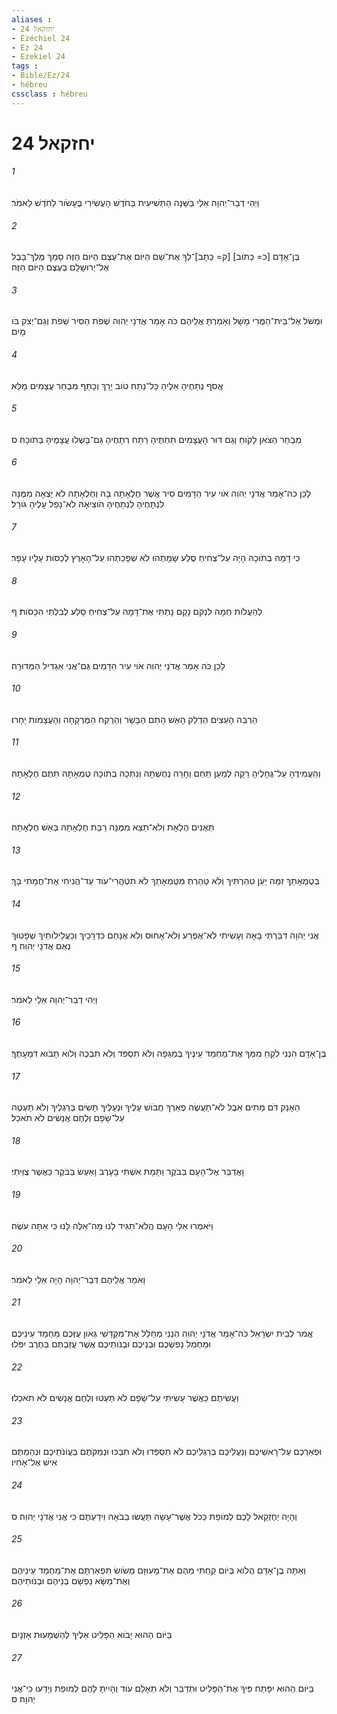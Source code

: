 ```yaml
---
aliases : 
- יחזקאל 24
- Ézéchiel 24
- Ez 24
- Ezekiel 24
tags : 
- Bible/Ez/24
- hébreu
cssclass : hébreu
---
```


# יחזקאל 24

###### 1
וַיְהִי דְבַר־יְהוָה אֵלַי בַּשָּׁנָה הַתְּשִׁיעִית בַּחֹדֶשׁ הָעֲשִׂירִי בֶּעָשֹׂור לַחֹדֶשׁ לֵאמֹר׃
###### 2
בֶּן־אָדָם [כ= כְּתֹוב] [ק= כְּתָב]־לְךָ אֶת־שֵׁם הַיֹּום אֶת־עֶצֶם הַיֹּום הַזֶּה סָמַךְ מֶלֶךְ־בָּבֶל אֶל־יְרוּשָׁלִַם בְּעֶצֶם הַיֹּום הַזֶּה׃
###### 3
וּמְשֹׁל אֶל־בֵּית־הַמֶּרִי מָשָׁל וְאָמַרְתָּ אֲלֵיהֶם כֹּה אָמַר אֲדֹנָי יְהוִה שְׁפֹת הַסִּיר שְׁפֹת וְגַם־יְצֹק בֹּו מָיִם׃
###### 4
אֱסֹף נְתָחֶיהָ אֵלֶיהָ כָּל־נֵתַח טֹוב יָרֵךְ וְכָתֵף מִבְחַר עֲצָמִים מַלֵּא׃
###### 5
מִבְחַר הַצֹּאן לָקֹוחַ וְגַם דּוּר הָעֲצָמִים תַּחְתֶּיהָ רַתַּח רְתָחֶיהָ גַּם־בָּשְׁלוּ עֲצָמֶיהָ בְּתֹוכָהּ׃ ס
###### 6
לָכֵן כֹּה־אָמַר אֲדֹנָי יְהֹוִה אֹוי עִיר הַדָּמִים סִיר אֲשֶׁר חֶלְאָתָה בָהּ וְחֶלְאָתָהּ לֹא יָצְאָה מִמֶּנָּה לִנְתָחֶיהָ לִנְתָחֶיהָ הֹוצִיאָהּ לֹא־נָפַל עָלֶיהָ גֹּורָל׃
###### 7
כִּי דָמָהּ בְּתֹוכָהּ הָיָה עַל־צְחִיחַ סֶלַע שָׂמָתְהוּ לֹא שְׁפָכַתְהוּ עַל־הָאָרֶץ לְכַסֹּות עָלָיו עָפָר׃
###### 8
לְהַעֲלֹות חֵמָה לִנְקֹם נָקָם נָתַתִּי אֶת־דָּמָהּ עַל־צְחִיחַ סָלַע לְבִלְתִּי הִכָּסֹות׃ ף
###### 9
לָכֵן כֹּה אָמַר אֲדֹנָי יְהוִה אֹוי עִיר הַדָּמִים גַּם־אֲנִי אַגְדִּיל הַמְּדוּרָה׃
###### 10
הַרְבֵּה הָעֵצִים הַדְלֵק הָאֵשׁ הָתֵם הַבָּשָׂר וְהַרְקַח הַמֶּרְקָחָה וְהָעֲצָמֹות יֵחָרוּ׃
###### 11
וְהַעֲמִידֶהָ עַל־גֶּחָלֶיהָ רֵקָה לְמַעַן תֵּחַם וְחָרָה נְחֻשְׁתָּהּ וְנִתְּכָה בְתֹוכָהּ טֻמְאָתָהּ תִּתֻּם חֶלְאָתָהּ׃
###### 12
תְּאֻנִים הֶלְאָת וְלֹא־תֵצֵא מִמֶּנָּה רַבַּת חֶלְאָתָהּ בְּאֵשׁ חֶלְאָתָהּ׃
###### 13
בְּטֻמְאָתֵךְ זִמָּה יַעַן טִהַרְתִּיךְ וְלֹא טָהַרְתְּ מִטֻּמְאָתֵךְ לֹא תִטְהֲרִי־עֹוד עַד־הֲנִיחִי אֶת־חֲמָתִי בָּךְ׃
###### 14
אֲנִי יְהוָה דִּבַּרְתִּי בָּאָה וְעָשִׂיתִי לֹא־אֶפְרַע וְלֹא־אָחוּס וְלֹא אֶנָּחֵם כִּדְרָכַיִךְ וְכַעֲלִילֹותַיִךְ שְׁפָטוּךְ נְאֻם אֲדֹנָי יְהֹוִה׃ ף
###### 15
וַיְהִי דְבַר־יְהוָה אֵלַי לֵאמֹר׃
###### 16
בֶּן־אָדָם הִנְנִי לֹקֵחַ מִמְּךָ אֶת־מַחְמַד עֵינֶיךָ בְּמַגֵּפָה וְלֹא תִסְפֹּד וְלֹא תִבְכֶּה וְלֹוא תָבֹוא דִּמְעָתֶךָ׃
###### 17
הֵאָנֵק דֹּם מֵתִים אֵבֶל לֹא־תַעֲשֶׂה פְאֵרְךָ חֲבֹושׁ עָלֶיךָ וּנְעָלֶיךָ תָּשִׂים בְּרַגְלֶיךָ וְלֹא תַעְטֶה עַל־שָׂפָם וְלֶחֶם אֲנָשִׁים לֹא תֹאכֵל׃
###### 18
וָאֲדַבֵּר אֶל־הָעָם בַּבֹּקֶר וַתָּמָת אִשְׁתִּי בָּעָרֶב וָאַעַשׂ בַּבֹּקֶר כַּאֲשֶׁר צֻוֵּיתִי׃
###### 19
וַיֹּאמְרוּ אֵלַי הָעָם הֲלֹא־תַגִּיד לָנוּ מָה־אֵלֶּה לָּנוּ כִּי אַתָּה עֹשֶׂה׃
###### 20
וָאֹמַר אֲלֵיהֶם דְּבַר־יְהוָה הָיָה אֵלַי לֵאמֹר׃
###### 21
אֱמֹר לְבֵית יִשְׂרָאֵל כֹּה־אָמַר אֲדֹנָי יְהוִה הִנְנִי מְחַלֵּל אֶת־מִקְדָּשִׁי גְּאֹון עֻזְּכֶם מַחְמַד עֵינֵיכֶם וּמַחְמַל נַפְשְׁכֶם וּבְנֵיכֶם וּבְנֹותֵיכֶם אֲשֶׁר עֲזַבְתֶּם בַּחֶרֶב יִפֹּלוּ׃
###### 22
וַעֲשִׂיתֶם כַּאֲשֶׁר עָשִׂיתִי עַל־שָׂפָם לֹא תַעְטוּ וְלֶחֶם אֲנָשִׁים לֹא תֹאכֵלוּ׃
###### 23
וּפְאֵרֵכֶם עַל־רָאשֵׁיכֶם וְנַעֲלֵיכֶם בְּרַגְלֵיכֶם לֹא תִסְפְּדוּ וְלֹא תִבְכּוּ וּנְמַקֹּתֶם בַּעֲוֹנֹתֵיכֶם וּנְהַמְתֶּם אִישׁ אֶל־אָחִיו׃
###### 24
וְהָיָה יְחֶזְקֵאל לָכֶם לְמֹופֵת כְּכֹל אֲשֶׁר־עָשָׂה תַּעֲשׂוּ בְּבֹאָהּ וִידַעְתֶּם כִּי אֲנִי אֲדֹנָי יְהוִה׃ ס
###### 25
וְאַתָּה בֶן־אָדָם הֲלֹוא בְּיֹום קַחְתִּי מֵהֶם אֶת־מָעוּזָּם מְשֹׂושׂ תִּפְאַרְתָּם אֶת־מַחְמַד עֵינֵיהֶם וְאֶת־מַשָּׂא נַפְשָׁם בְּנֵיהֶם וּבְנֹותֵיהֶם׃
###### 26
בַּיֹּום הַהוּא יָבֹוא הַפָּלִיט אֵלֶיךָ לְהַשְׁמָעוּת אָזְנָיִם׃
###### 27
בַּיֹּום הַהוּא יִפָּתַח פִּיךָ אֶת־הַפָּלִיט וּתְדַבֵּר וְלֹא תֵאָלֵם עֹוד וְהָיִיתָ לָהֶם לְמֹופֵת וְיָדְעוּ כִּי־אֲנִי יְהוָה׃ ס
